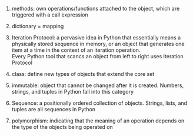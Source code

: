 1. methods: own operations/functions attached to the object, which are triggered with a call expression

2. dictionary = mapping

3. Iteration Protocol: a pervasive idea in Python that essentially means 
a physically stored sequence in memory, or an object that generates one item at a time in the context of an iteration operation.  
Every Python tool that scancs an object from left to right uses Iteration Protocol

4. class: define new types of objects that extend the core set

5. immutable: object that cannot be changed after it is created.
Numbers, strings, and tuples in Python fall into this category

6. Sequence: a positionally ordered collection of objects. 
Strings, lists, and tuples are all sequences in Python

7. polymorphism: indicating that the meaning of an operation depends on the type of the objects being operated on